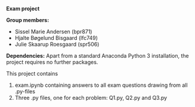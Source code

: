 **Exam project**


**Group members:**
- Sissel Marie Andersen (bpr871)
- Hjalte Bøgelund Bisgaard (lfc749)
- Julie Skaarup Roesgaard (spr506)

**Dependencies:** Apart from a standard Anaconda Python 3 installation, the project requires no further packages.

This project contains 
1. exam.ipynb containing answers to all exam questions drawing from all .py-files
2. Three .py files, one for each problem: Q1.py, Q2.py and Q3.py